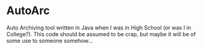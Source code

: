 AutoArc
=======

Auto Archiving tool written in Java when I was in High School (or was
I in College?). This code should be assumed to be crap, but maybe it
will be of some use to someone somehow...
